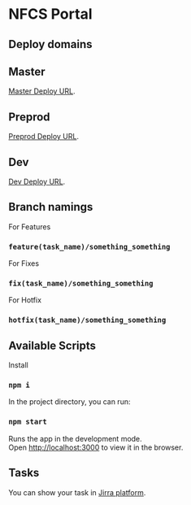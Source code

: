 # NFCS Portal

## Deploy domains

## Master
[Master Deploy URL](https://master.dsxbwlab3g9h8.amplifyapp.com/).

## Preprod
[Preprod Deploy URL](https://preprod.dsxbwlab3g9h8.amplifyapp.com/).

## Dev
[Dev Deploy URL](https://dev.dsxbwlab3g9h8.amplifyapp.com//).


## Branch namings
For Features
### `feature(task_name)/something_something`

For Fixes
### `fix(task_name)/something_something`

For Hotfix
### `hotfix(task_name)/something_something`

## Available Scripts

Install

### `npm i`

In the project directory, you can run:

### `npm start`

Runs the app in the development mode.\
Open [http://localhost:3000](http://localhost:3000) to view it in the browser.

## Tasks

You can show your task in [Jirra platform](https://maxvp.atlassian.net/jira/software/projects/NFCS/boards/1).
